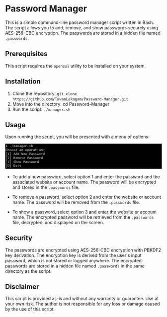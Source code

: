 # Password Manager
This is a simple command-line password manager script written in Bash. The script allows you to add, remove, and show passwords securely using AES-256-CBC encryption. The passwords are stored in a hidden file named `.passwords`.

## Prerequisites
This script requires the `openssl` utility to be installed on your system.

## Installation
1. Clone the repository: `git clone https://github.com/TawanLekngam/Password-Manager.git`
2. Move into the directory: cd Password-Manager
3. Run the script: `./manager.sh`

## Usage
Upon running the script, you will be presented with a menu of options:

<p align="center">
  <img src="./image/screenshot.png" />
</p>

- To add a new password, select option 1 and enter the password and the associated website or account name. The password will be encrypted and stored in the `.passwords` file.

- To remove a password, select option 2 and enter the website or account name. The password will be removed from the `.passwords` file.

- To show a password, select option 3 and enter the website or account name. The encrypted password will be retrieved from the `.passwords` file, decrypted, and displayed on the screen.

## Security
The passwords are encrypted using AES-256-CBC encryption with PBKDF2 key derivation. The encryption key is derived from the user's input password, which is not stored or logged anywhere. The encrypted passwords are stored in a hidden file named `.passwords` in the same directory as the script.

## Disclaimer
This script is provided as-is and without any warranty or guarantee. Use at your own risk. The author is not responsible for any loss or damage caused by the use of this script.

